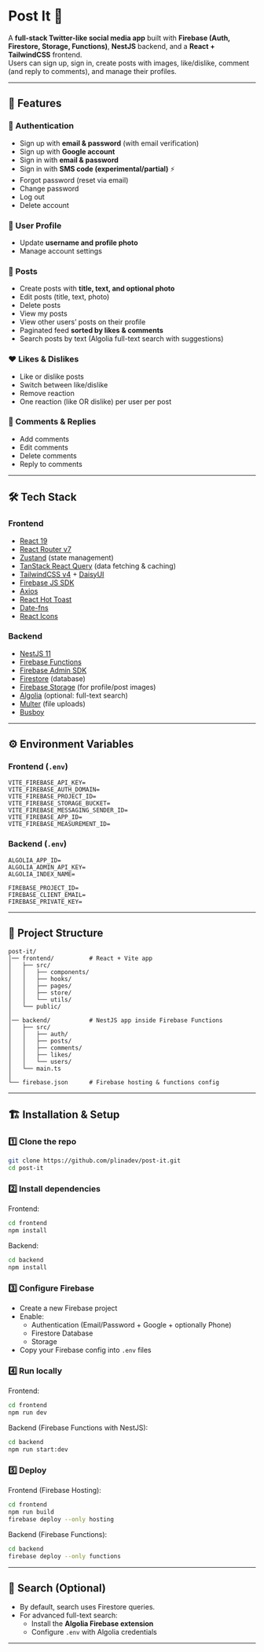 # Post It 📝

A **full-stack Twitter-like social media app** built with **Firebase (Auth, Firestore, Storage, Functions)**, **NestJS** backend, and a **React + TailwindCSS** frontend.  
Users can sign up, sign in, create posts with images, like/dislike, comment (and reply to comments), and manage their profiles.

---

## 🚀 Features

### 🔐 Authentication
- Sign up with **email & password** (with email verification)  
- Sign up with **Google account** 
- Sign in with **email & password**  
- Sign in with **SMS code (experimental/partial)** ⚡️  
- Forgot password (reset via email)  
- Change password  
- Log out  
- Delete account   

### 👤 User Profile
- Update **username and profile photo**   
- Manage account settings   

### 📝 Posts
- Create posts with **title, text, and optional photo**   
- Edit posts (title, text, photo)   
- Delete posts   
- View my posts   
- View other users’ posts on their profile   
- Paginated feed **sorted by likes & comments**   
- Search posts by text (Algolia full-text search with suggestions)   

### ❤️ Likes & Dislikes
- Like or dislike posts   
- Switch between like/dislike   
- Remove reaction   
- One reaction (like OR dislike) per user per post   

### 💬 Comments & Replies
- Add comments   
- Edit comments   
- Delete comments   
- Reply to comments   

---

## 🛠️ Tech Stack

### Frontend
- [React 19](https://react.dev/)  
- [React Router v7](https://reactrouter.com/)  
- [Zustand](https://zustand-demo.pmnd.rs/) (state management)  
- [TanStack React Query](https://tanstack.com/query/latest) (data fetching & caching)  
- [TailwindCSS v4](https://tailwindcss.com/) + [DaisyUI](https://daisyui.com/)  
- [Firebase JS SDK](https://firebase.google.com/docs/web/setup)  
- [Axios](https://axios-http.com/)  
- [React Hot Toast](https://react-hot-toast.com/)  
- [Date-fns](https://date-fns.org/)  
- [React Icons](https://react-icons.github.io/react-icons/)  

### Backend
- [NestJS 11](https://nestjs.com/)  
- [Firebase Functions](https://firebase.google.com/docs/functions)  
- [Firebase Admin SDK](https://firebase.google.com/docs/admin/setup)  
- [Firestore](https://firebase.google.com/docs/firestore) (database)  
- [Firebase Storage](https://firebase.google.com/docs/storage) (for profile/post images)  
- [Algolia](https://www.algolia.com/) (optional: full-text search)  
- [Multer](https://github.com/expressjs/multer) (file uploads)  
- [Busboy](https://www.npmjs.com/package/busboy)  

---

## ⚙️ Environment Variables

### Frontend (`.env`)
```env
VITE_FIREBASE_API_KEY=
VITE_FIREBASE_AUTH_DOMAIN=
VITE_FIREBASE_PROJECT_ID=
VITE_FIREBASE_STORAGE_BUCKET=
VITE_FIREBASE_MESSAGING_SENDER_ID=
VITE_FIREBASE_APP_ID=
VITE_FIREBASE_MEASUREMENT_ID=
```

### Backend (`.env`)
```env
ALGOLIA_APP_ID=
ALGOLIA_ADMIN_API_KEY=
ALGOLIA_INDEX_NAME=

FIREBASE_PROJECT_ID=
FIREBASE_CLIENT_EMAIL=
FIREBASE_PRIVATE_KEY=
```

---

## 📂 Project Structure
```
post-it/
│── frontend/          # React + Vite app
│   ├── src/
│   │   ├── components/
│   │   ├── hooks/
│   │   ├── pages/
│   │   ├── store/
│   │   └── utils/
│   └── public/
│
│── backend/           # NestJS app inside Firebase Functions
│   ├── src/
│   │   ├── auth/
│   │   ├── posts/
│   │   ├── comments/
│   │   ├── likes/
│   │   └── users/
│   └── main.ts
│
└── firebase.json      # Firebase hosting & functions config
```

---

## 🏗️ Installation & Setup

### 1️⃣ Clone the repo
```bash
git clone https://github.com/plinadev/post-it.git
cd post-it
```

### 2️⃣ Install dependencies
Frontend:
```bash
cd frontend
npm install
```

Backend:
```bash
cd backend
npm install
```

### 3️⃣ Configure Firebase
- Create a new Firebase project  
- Enable:
  - Authentication (Email/Password + Google + optionally Phone)  
  - Firestore Database  
  - Storage  
- Copy your Firebase config into `.env` files  

### 4️⃣ Run locally
Frontend:
```bash
cd frontend
npm run dev
```

Backend (Firebase Functions with NestJS):
```bash
cd backend
npm run start:dev
```

### 5️⃣ Deploy
Frontend (Firebase Hosting):
```bash
cd frontend
npm run build
firebase deploy --only hosting
```

Backend (Firebase Functions):
```bash
cd backend
firebase deploy --only functions
```

---

## 🔎 Search (Optional)
- By default, search uses Firestore queries.  
- For advanced full-text search:
  - Install the **Algolia Firebase extension**  
  - Configure `.env` with Algolia credentials  

---

